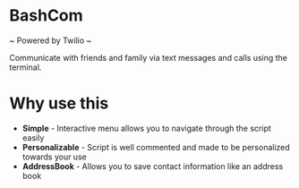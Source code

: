 BashCom
==========
~ Powered by Twilio ~

Communicate with friends and family via text messages and calls using the terminal.

Why use this
===================
* **Simple** - Interactive menu allows you to navigate through the script easily
* **Personalizable** - Script is well commented and made to be personalized towards your use
* **AddressBook** - Allows you to save contact information like an address book


